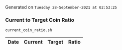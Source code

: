 Generated on `Tuesday 28-September-2021 at 02:53:25`

### Current to Target Coin Ratio
`current_coin_ratio.sh`

Date|Current|Target|Ratio
---|---|---|---
